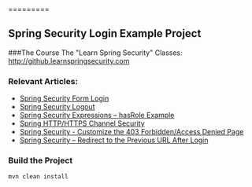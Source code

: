 =========

## Spring Security Login Example Project

###The Course
The "Learn Spring Security" Classes: http://github.learnspringsecurity.com

### Relevant Articles: 
- [Spring Security Form Login](http://www.nklkarthi.com/spring-security-login)
- [Spring Security Logout](http://www.nklkarthi.com/spring-security-logout)
- [Spring Security Expressions – hasRole Example](http://www.nklkarthi.com/spring-security-expressions-basic)
- [Spring HTTP/HTTPS Channel Security](http://www.nklkarthi.com/spring-channel-security-https)
- [Spring Security - Customize the 403 Forbidden/Access Denied Page](http://www.nklkarthi.com/spring-security-custom-access-denied-page)
- [Spring Security – Redirect to the Previous URL After Login](http://www.nklkarthi.com/spring-security-redirect-login)

### Build the Project
```
mvn clean install
```
